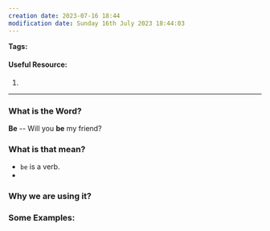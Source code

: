 ```yaml
---
creation date: 2023-07-16 18:44
modification date: Sunday 16th July 2023 18:44:03
---
```


**Tags:** 

#### Useful Resource:
1. []()

--------------------------------------

### What is the Word?

**Be** -- Will you **be** my friend?


### What is that mean?

* `be` is a verb.
* 
### Why we are using it?


### Some Examples:


